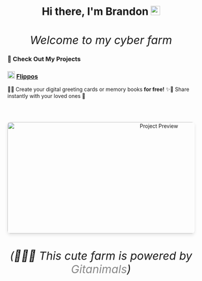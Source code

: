<div style="margin-bottom: 0px" align="center">
  <h1 style="border-bottom: none; margin-bottom: 0px">
    Hi there, I'm Brandon <img src="https://media.giphy.com/media/hvRJCLFzcasrR4ia7z/giphy.gif" width="25px" height="25px" />
  </h1>
</div>
<div style="margin-bottom: 5px" align="center">
  <h6 style="border-bottom: none; margin-bottom: 5px; font-size: 30px; font-weight: ;">
    Welcome to my cyber farm
  </h6>
</div>

### 🔔 Check Out My Projects

### <img src="https://www.flippos.xyz/cdn/favicon16.png" alt="Flippos Logo" width="20" height="20"> **[Flippos](https://flippos.xyz)** 
🎉✨ Create your digital greeting cards or memory books **for free!** ✨🎉 
Share instantly with your loved ones 🎁  

<br><br>

<div style="margin-bottom: 0px" align="center">
  <a>
    <img
      src="https://render.gitanimals.org/farms/gc535"
      alt="Project Preview"
      width="800"
      height="300"
      style="border-radius: 8px; box-shadow: 0px 4px 8px rgba(0,0,0,0.1);"
    />
  </a>
</div>
<div style="margin-bottom: 5px" align="center">
  <h6 style="border-bottom: none; margin-bottom: 5px; font-size: 30px; font-weight: ;">
    (🌱🐄🏡 This cute farm is powered by <a href="https://www.gitanimals.org" style="text-decoration: none; color: #888;">Gitanimals</a>)
  </h6>
</div>


<!--
**gc535/gc535** is a ✨ _special_ ✨ repository because its `README.md` (this file) appears on your GitHub profile.

Here are some ideas to get you started:

- 🔭 I’m currently working on ...
- 🌱 I’m currently learning ...
- 👯 I’m looking to collaborate on ...
- 🤔 I’m looking for help with ...
- 💬 Ask me about ...
- 📫 How to reach me: ...
- 😄 Pronouns: ...
- ⚡ Fun fact: ...
-->
